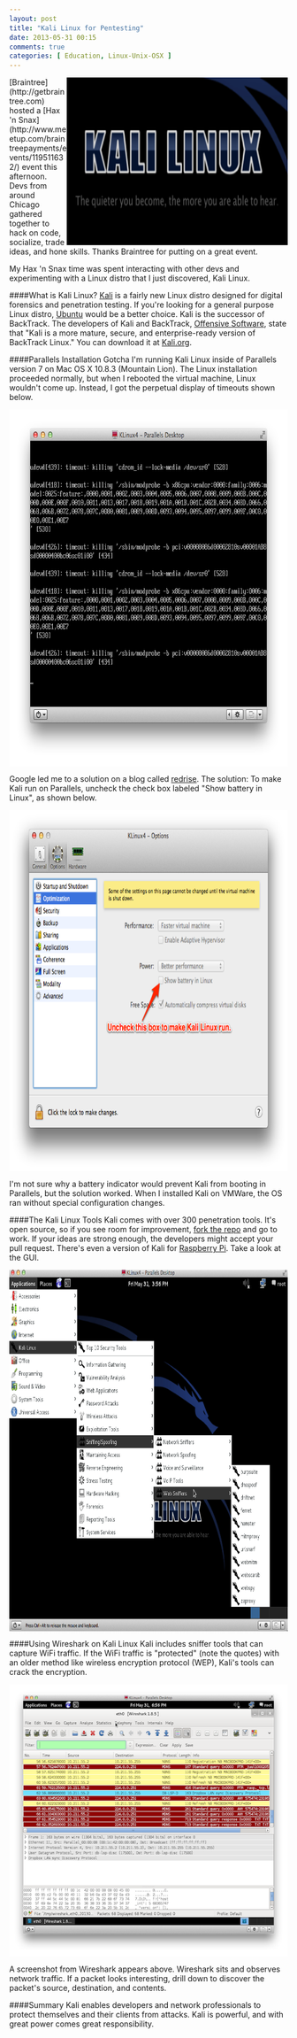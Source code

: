 ```yaml
---
layout: post
title: "Kali Linux for Pentesting"
date: 2013-05-31 00:15
comments: true
categories: [ Education, Linux-Unix-OSX ]
---
```

<img src="/images/kali-linux-desktop.png" width="400" height="303" title="Kali Linux - The quieter you become, the more you are able to hear." alt="Kali Linux - The quieter you become, the more you are able to hear." align="right">
[Braintree](http://getbraintree.com) hosted a [Hax 'n Snax](http://www.meetup.com/braintreepayments/events/119511632/) event this afternoon. Devs from around Chicago gathered together to hack on code, socialize, trade ideas, and hone skills. Thanks Braintree for putting on a great event.

My Hax 'n Snax time was spent interacting with other devs and experimenting with a Linux distro that I just discovered, Kali Linux.

####What is Kali Linux?
[Kali](http://www.kali.org/) is a fairly new Linux distro designed for digital forensics and penetration testing. If you're looking for a general purpose Linux distro, [Ubuntu](http://ubuntu.com) would be a better choice. Kali is the successor of BackTrack. The developers of Kali and BackTrack, [Offensive Software](http://www.offensive-security.com/), state that "Kali is a more mature, secure, and enterprise-ready version of BackTrack Linux." You can download it at [Kali.org](http://kali.org).
<!--more-->

####Parallels Installation Gotcha
I'm running Kali Linux inside of Parallels version 7 on Mac OS X 10.8.3 (Mountain Lion). The Linux installation proceeded normally, but when I rebooted the virtual machine, Linux wouldn't come up. Instead, I got the perpetual display of timeouts shown below.

<center><img src="/images/time-out.png" width="754" height="645" title="Kali Linux time out" alt="Kali Linux time out" align="center"></center>

Google led me to a solution on a blog called [redrise](http://redrise.wordpress.com/2013/04/02/installing-kali-in-parallels-desktop-7/). The solution: To make Kali run on Parallels, uncheck the check box labeled "Show battery in Linux", as shown below.

<center><img src="/images/show-battery-in-linux.png" width="798" height="653" title="Kali - Show battery in Linux" alt="Kali - Show battery in Linux" align="center"></center>
 
I'm not sure why a battery indicator would prevent Kali from booting in Parallels, but the solution worked. When I installed Kali on VMWare, the OS ran without special configuration changes.

####The Kali Linux Tools
Kali comes with over 300 penetration tools. It's open source, so if you see room for improvement, [fork the repo](http://git.kali.org/gitweb/) and go to work. If your ideas are strong enough, the developers might accept your pull request. There's even a version of Kali for [Raspberry Pi](/blog/2012/12/03/ruby-on-raspberry-pi/). Take a look at the GUI.

<center><img src="/images/kali-linux-security-tools.png" width="798" height="653" title="Kali Linux Security Tools" alt="Kali Linux Security Tools" align="center"></center>

####Using Wireshark on Kali Linux
Kali includes sniffer tools that can capture WiFi traffic. If the WiFi traffic is "protected" (note the quotes) with an older method like wireless encryption protocol (WEP), Kali's tools can crack the encryption. 

<center><img src="/images/wireshark-kali-linux.png" width="600" height="492" title="Kali Linux Wireshark" alt="Kali Linux Wireshark" align="center"></center>

A screenshot from Wireshark appears above. Wireshark sits and observes network traffic. If a packet looks interesting, drill down to discover the packet's source, destination, and contents.

####Summary
Kali enables developers and network professionals to protect themselves and their clients from attacks. Kali is powerful, and with great power comes great responsibility.



